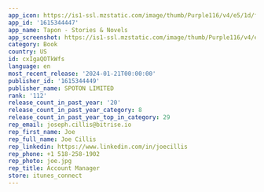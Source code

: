 ```yaml
---
app_icon: https://is1-ssl.mzstatic.com/image/thumb/Purple116/v4/e5/1d/f5/e51df5cb-1ae0-87d6-cf2a-09ccb5894548/AppIcon-1x_U007epad-0-10-0-85-220.png/1024x1024bb.png
app_id: '1615344447'
app_name: Tapon - Stories & Novels
app_screenshot: https://is1-ssl.mzstatic.com/image/thumb/Purple116/v4/e4/25/d6/e425d6ee-b070-7f9d-6784-4474edae769c/855d58c8-a48d-4ea3-8401-d4fa029d958c_iphone_13Pro_Max_1.png/1242x2688bb.png
category: Book
country: US
id: cxIgaQOTkWfs
language: en
most_recent_release: '2024-01-21T00:00:00'
publisher_id: '1615344449'
publisher_name: SPOTON LIMITED
rank: '112'
release_count_in_past_year: '20'
release_count_in_past_year_category: 8
release_count_in_past_year_top_in_category: 29
rep_email: joseph.cillis@bitrise.io
rep_first_name: Joe
rep_full_name: Joe Cillis
rep_linkedin: https://www.linkedin.com/in/joecillis
rep_phone: +1 518-258-1902
rep_photo: joe.jpg
rep_title: Account Manager
store: itunes_connect
---
```


